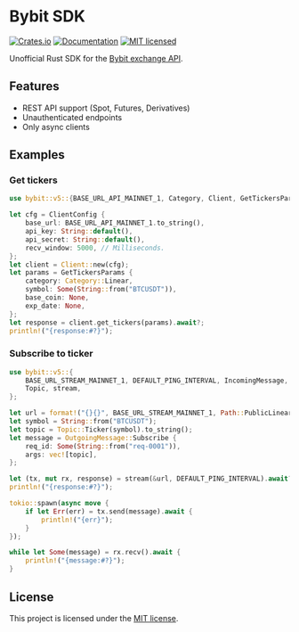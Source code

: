 # Bybit SDK

[![Crates.io](https://img.shields.io/crates/v/patisson-bybit-sdk.svg)](https://crates.io/crates/patisson-bybit-sdk)
[![Documentation](https://docs.rs/patisson-bybit-sdk/badge.svg)](https://docs.rs/patisson-bybit-sdk)
[![MIT licensed](https://img.shields.io/crates/l/patisson-bybit-sdk.svg)](LICENSE)

Unofficial Rust SDK for the [Bybit exchange API](https://bybit-exchange.github.io/docs/v5/intro).

## Features

- REST API support (Spot, Futures, Derivatives)
- Unauthenticated endpoints
- Only async clients

## Examples

### Get tickers

```rust
use bybit::v5::{BASE_URL_API_MAINNET_1, Category, Client, GetTickersParams};

let cfg = ClientConfig {
    base_url: BASE_URL_API_MAINNET_1.to_string(),
    api_key: String::default(),
    api_secret: String::default(),
    recv_window: 5000, // Milliseconds.
};
let client = Client::new(cfg);
let params = GetTickersParams {
    category: Category::Linear,
    symbol: Some(String::from("BTCUSDT")),
    base_coin: None,
    exp_date: None,
};
let response = client.get_tickers(params).await?;
println!("{response:#?}");
```

### Subscribe to ticker

```rust
use bybit::v5::{
    BASE_URL_STREAM_MAINNET_1, DEFAULT_PING_INTERVAL, IncomingMessage, OutgoingMessage, Path,
    Topic, stream,
};

let url = format!("{}{}", BASE_URL_STREAM_MAINNET_1, Path::PublicLinear);
let symbol = String::from("BTCUSDT");
let topic = Topic::Ticker(symbol).to_string();
let message = OutgoingMessage::Subscribe {
    req_id: Some(String::from("req-0001")),
    args: vec![topic],
};

let (tx, mut rx, response) = stream(&url, DEFAULT_PING_INTERVAL).await?;
println!("{response:#?}");

tokio::spawn(async move {
    if let Err(err) = tx.send(message).await {
        println!("{err}");
    }
});

while let Some(message) = rx.recv().await {
    println!("{message:#?}");
}
```

## License

This project is licensed under the [MIT license](LICENSE).
